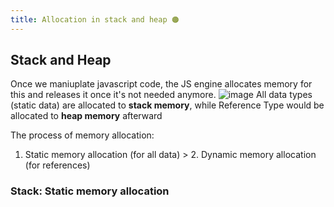 ```yaml
---
title: Allocation in stack and heap 🟠
---
```

## Stack and Heap
Once we maniuplate javascript code, the JS engine allocates memory for this and releases it once it's not needed anymore.
![image](https://user-images.githubusercontent.com/89114612/141302512-f92864fc-c62e-43b9-aac6-3f1e9e2653f7.png)
All data types (static data) are allocated to **stack memory**, while Reference Type would be allocated to **heap memory** afterward

The process of memory allocation:<br>
1. Static memory allocation (for all data) > 2. Dynamic memory allocation (for references)

### Stack: Static memory allocation
